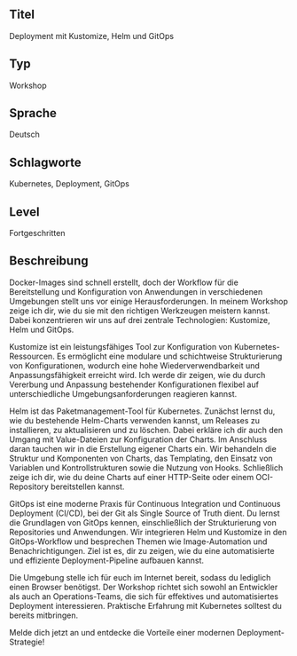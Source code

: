 ## Titel
Deployment mit Kustomize, Helm und GitOps

## Typ
Workshop

## Sprache
Deutsch

## Schlagworte
Kubernetes, Deployment, GitOps

## Level
Fortgeschritten

## Beschreibung
Docker-Images sind schnell erstellt, doch der Workflow für die Bereitstellung und Konfiguration von Anwendungen in verschiedenen Umgebungen stellt uns vor einige Herausforderungen. In meinem Workshop zeige ich dir, wie du sie mit den richtigen Werkzeugen meistern kannst. Dabei konzentrieren wir uns auf drei zentrale Technologien: Kustomize, Helm und GitOps.

Kustomize ist ein leistungsfähiges Tool zur Konfiguration von Kubernetes-Ressourcen. Es ermöglicht eine modulare und schichtweise Strukturierung von Konfigurationen, wodurch eine hohe Wiederverwendbarkeit und Anpassungsfähigkeit erreicht wird. Ich werde dir zeigen, wie du durch Vererbung und Anpassung bestehender Konfigurationen flexibel auf unterschiedliche Umgebungsanforderungen reagieren kannst.

Helm ist das Paketmanagement-Tool für Kubernetes. Zunächst lernst du, wie du bestehende Helm-Charts verwenden kannst, um Releases zu installieren, zu aktualisieren und zu löschen. Dabei erkläre ich dir auch den Umgang mit Value-Dateien zur Konfiguration der Charts. Im Anschluss daran tauchen wir in die Erstellung eigener Charts ein. Wir behandeln die Struktur und Komponenten von Charts, das Templating, den Einsatz von Variablen und Kontrollstrukturen sowie die Nutzung von Hooks. Schließlich zeige ich dir, wie du deine Charts auf einer HTTP-Seite oder einem OCI-Repository bereitstellen kannst.

GitOps ist eine moderne Praxis für Continuous Integration und Continuous Deployment (CI/CD), bei der Git als Single Source of Truth dient. Du lernst die Grundlagen von GitOps kennen, einschließlich der Strukturierung von Repositories und Anwendungen. Wir integrieren Helm und Kustomize in den GitOps-Workflow und besprechen Themen wie Image-Automation und Benachrichtigungen. Ziel ist es, dir zu zeigen, wie du eine automatisierte und effiziente Deployment-Pipeline aufbauen kannst.

Die Umgebung stelle ich für euch im Internet bereit, sodass du lediglich einen Browser benötigst. Der Workshop richtet sich sowohl an Entwickler als auch an Operations-Teams, die sich für effektives und automatisiertes Deployment interessieren. Praktische Erfahrung mit Kubernetes solltest du bereits mitbringen.

Melde dich jetzt an und entdecke die Vorteile einer modernen Deployment-Strategie!